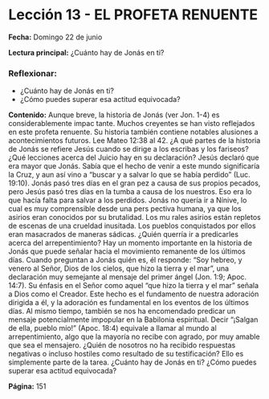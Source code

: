 # Lección 13 - EL PROFETA RENUENTE

**Fecha:** Domingo 22 de junio

**Lectura principal:** ¿Cuánto hay de Jonás en ti?

### Reflexionar:

- ¿Cuánto hay de Jonás en ti?
- ¿Cómo puedes superar esa actitud equivocada?

**Contenido:**
Aunque breve, la historia de Jonás (ver Jon. 1-4) es considerablemente impac­
tante. Muchos creyentes se han visto reflejados en este profeta renuente. Su
historia también contiene notables alusiones a acontecimientos futuros.
Lee Mateo 12:38 al 42. ¿A qué partes de la historia de Jonás se refiere
Jesús cuando se dirige a los escribas y los fariseos? ¿Qué lecciones acerca
del Juicio hay en su declaración?
Jesús declaró que era mayor que Jonás. Sabía que el hecho de venir a este
mundo significaría la Cruz, y aun así vino a “buscar y a salvar lo que se había
perdido” (Luc. 19:10). Jonás pasó tres días en el gran pez a causa de sus propios
pecados, pero Jesús pasó tres días en la tumba a causa de los nuestros. Eso era
lo que hacía falta para salvar a los perdidos.
Jonás no quería ir a Nínive, lo cual es muy comprensible desde una pers­
pectiva humana, ya que los asirios eran conocidos por su brutalidad. Los mu­
rales asirios están repletos de escenas de una crueldad inusitada. Los pueblos
conquistados por ellos eran masacrados de maneras sádicas. ¿Quién querría ir
a predicarles acerca del arrepentimiento?
Hay un momento importante en la historia de Jonás que puede señalar hacia
el movimiento remanente de los últimos días. Cuando preguntan a Jonás quién
es, él responde: “Soy hebreo, y venero al Señor, Dios de los cielos, que hizo la
tierra y el mar”, una declaración muy semejante al mensaje del primer ángel (Jon.
1:9; Apoc. 14:7). Su énfasis en el Señor como aquel “que hizo la tierra y el mar”
señala a Dios como el Creador. Este hecho es el fundamento de nuestra adoración
dirigida a él, y la adoración es fundamental en los eventos de los últimos días.
Al mismo tiempo, también se nos ha encomendado predicar un mensaje
potencialmente impopular en la Babilonia espiritual. Decir “¡Salgan de ella,
pueblo mío!” (Apoc. 18:4) equivale a llamar al mundo al arrepentimiento, algo
que la mayoría no recibe con agrado, por muy amable que sea el mensajero.
¿Quién de nosotros no ha recibido respuestas negativas o incluso hostiles como
resultado de su testificación? Ello es simplemente parte de la tarea.
¿Cuánto hay de Jonás en ti? ¿Cómo puedes superar esa actitud equivocada?

**Página:** 151

